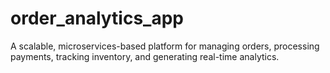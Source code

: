 # order_analytics_app
A scalable, microservices-based platform for managing orders, processing payments, tracking inventory, and generating real-time analytics.
